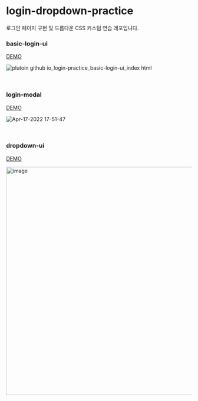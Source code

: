 # login-dropdown-practice

로그인 페이지 구현 및 드롭다운 CSS 커스텀 연습 레포입니다.

### basic-login-ui

[DEMO](https://plutoin.github.io/login-dropdown-practice/basic-login-ui/index.html)


![plutoin github io_login-practice_basic-login-ui_index html](https://user-images.githubusercontent.com/66389585/163707556-0b37f973-bb4e-451f-994a-ca7c8fed1831.png)


<br>

### login-modal

[DEMO](https://plutoin.github.io/login-dropdown-practice/login_modal/index.html)

![Apr-17-2022 17-51-47](https://user-images.githubusercontent.com/66389585/163707553-d6dd4e58-abb6-4fd6-a0de-27a96bab2657.gif)

<br>

### dropdown-ui

[DEMO](https://plutoin.github.io/login-dropdown-practice/dropdown/index.html)

<img width="618" alt="image" src="https://user-images.githubusercontent.com/66389585/163922504-c41cf5a7-f720-4d23-a9fe-2b3ffed1d864.png">